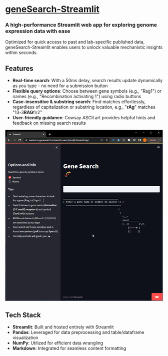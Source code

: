# [geneSearch-Streamlit](https://ivankoros-genesearch-streamlit-main-3pmql0.streamlit.app/)

### A high-performance Streamlit web app for exploring genome expression data with ease

Optimized for quick access to past and lab-specific published data, geneSearch-Streamlit enables users to unlock valuable mechanistic insights within seconds.

## Features

* **Real-time search**: With a 50ms delay, search results update dynamically as you type - no need for a submission button
* **Flexible query options**: Choose between gene symbols (e.g., "Rag1") or names (e.g., "Recombination activating 1") using radio buttons
* **Case-insensitive & substring search**: Find matches effortlessly, regardless of capitalization or substring location, e.g., "**rAg**" matches "13-3**RAG**fn2"
* **User-friendly guidance**: Cowsay ASCII art provides helpful hints and feedback on missing search results

![newanimation](genesearch-streamlit-animation.gif)

## Tech Stack

* **Streamlit**: Built and hosted entirely with Streamlit
* **Pandas**: Leveraged for data preprocessing and table/dataframe visualization
* **NumPy**: Utilized for efficient data wrangling
* **Markdown**: Integrated for seamless content formatting

